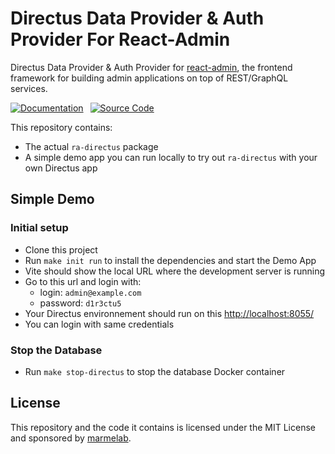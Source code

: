 # Directus Data Provider & Auth Provider For React-Admin

Directus Data Provider & Auth Provider for [react-admin](https://github.com/marmelab/react-admin), the frontend framework for building admin applications on top of REST/GraphQL services.

[![Documentation]][DocumentationLink] 
[![Source Code]][SourceCodeLink] 

[Documentation]: https://img.shields.io/badge/Documentation-darkgreen?style=for-the-badge
[Source Code]: https://img.shields.io/badge/Source_Code-blue?style=for-the-badge

[DocumentationLink]: ./packages/ra-directus/Readme.md 'Documentation'
[SourceCodeLink]: https://github.com/marmelab/ra-directus/tree/main/packages/ra-directus 'Source Code'

This repository contains:

- The actual `ra-directus` package
- A simple demo app you can run locally to try out `ra-directus` with your own Directus app

## Simple Demo

### Initial setup

- Clone this project
- Run `make init run` to install the dependencies and start the Demo App
- Vite should show the local URL where the development server is running
- Go to this url and login with:
    - login: `admin@example.com`
    - password: `d1r3ctu5` 
- Your Directus environnement should run on this [http://localhost:8055/](http://localhost:8055/)
- You can login with same credentials

### Stop the Database

- Run `make stop-directus` to stop the database Docker container 

## License

This repository and the code it contains is licensed under the MIT License and sponsored by [marmelab](https://marmelab.com).
